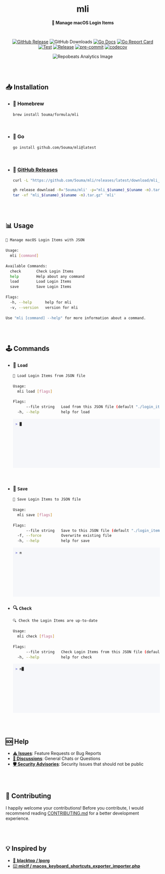 <h1 align="center">mli</h1>

<div align="center">

**📑 Manage macOS Login Items**

<br />

[![GitHub Release](https://img.shields.io/github/v/release/5ouma/mli?label=Release&style=flat-square)](https://github.com/5ouma/mli/releases)
![GitHub Downloads](https://img.shields.io/github/downloads/5ouma/mli/total?label=Downloads&style=flat-square)
[![Go Docs](https://godoc.org/github.com/golang/gddo?status.svg)](https://pkg.go.dev/github.com/5ouma/mli)
[![Go Report Card](https://goreportcard.com/badge/github.com/5ouma/mli?style=flat-square)](https://goreportcard.com/report/github.com/5ouma/mli)
<br />
[![Test](https://img.shields.io/github/actions/workflow/status/5ouma/mli/test.yml?label=Test&style=flat-square)](https://github.com/5ouma/mli/actions/workflows/test.yml)
[![Release](https://img.shields.io/github/actions/workflow/status/5ouma/mli/release.yml?label=Release&style=flat-square)](https://github.com/5ouma/mli/actions/workflows/release.yml)
[![pre-commit](https://img.shields.io/github/actions/workflow/status/5ouma/mli/pre-commit.yml?label=pre-commit&style=flat-square)](https://github.com/5ouma/utils/actions/workflows/mli.yml)
[![codecov](https://codecov.io/gh/5ouma/mli/graph/badge.svg)](https://codecov.io/gh/5ouma/mli)

![Repobeats Analytics Image](https://repobeats.axiom.co/api/embed/0dc7cdae7e36b4c193bce1f056102842dc7abaf9.svg)

</div>

<br /><br />

## 📥 Installation

- ### 🍺 Homebrew

  ```sh
  brew install 5ouma/formula/mli
  ```

<br />

- ### 🐹 Go

  ```sh
  go install github.com/5ouma/mli@latest
  ```

<br />

- ### 🐙 [GitHub Releases](https://github.com/5ouma/mli/releases)

  ```sh
  curl -L "https://github.com/5ouma/mli/releases/latest/download/mli_$(uname)_$(uname -m).tar.gz" | tar -x 'mli'
  ```

  ```sh
  gh release download -R='5ouma/mli' -p="mli_$(uname)_$(uname -m).tar.gz"
  tar -xf "mli_$(uname)_$(uname -m).tar.gz" 'mli'
  ```

<br /><br />

## 📊 Usage

```sh
📑 Manage macOS Login Items with JSON

Usage:
  mli [command]

Available Commands:
  check       Check Login Items
  help        Help about any command
  load        Load Login Items
  save        Save Login Items

Flags:
  -h, --help      help for mli
  -v, --version   version for mli

Use "mli [command] --help" for more information about a command.
```

<br /><br />

## 🕹️ Commands

- ### 📂 `Load`

  ```sh
  📂 Load Login Items from JSON file

  Usage:
    mli load [flags]

  Flags:
        --file string   Load from this JSON file (default "./login_items.json")
    -h, --help          help for load
  ```

  <div align="center">
    <picture>
      <source
        srcset="https://raw.githubusercontent.com/5ouma/mli/HEAD/.github/assets/vhs/light/load.gif"
        media="(prefers-color-scheme: light)"
      />
      <source
        srcset="https://raw.githubusercontent.com/5ouma/mli/HEAD/.github/assets/vhs/dark/load.gif"
        media="(prefers-color-scheme: dark)"
      />
      <!-- markdownlint-disable MD013 -->
      <img alt="Load command GIF image generated by VHS" src="https://raw.githubusercontent.com/5ouma/mli/HEAD/.github/assets/vhs/light/load.gif" />
    </picture>
  </div>

<br />

- ### 💾 `Save`

  ```sh
  💾 Save Login Items to JSON file

  Usage:
    mli save [flags]

  Flags:
        --file string   Save to this JSON file (default "./login_items.json")
    -f, --force         Overwrite existing file
    -h, --help          help for save
  ```

  <div align="center">
    <picture>
      <source
        srcset="https://raw.githubusercontent.com/5ouma/mli/HEAD/.github/assets/vhs/light/save.gif"
        media="(prefers-color-scheme: light)"
      />
      <source
        srcset="https://raw.githubusercontent.com/5ouma/mli/HEAD/.github/assets/vhs/dark/save.gif"
        media="(prefers-color-scheme: dark)"
      />
      <!-- markdownlint-disable MD013 -->
      <img alt="Load command GIF image generated by VHS" src="https://raw.githubusercontent.com/5ouma/mli/HEAD/.github/assets/vhs/light/save.gif" />
    </picture>
  </div>

- ### 🔍 `Check`

  ```sh
  🔍 Check the Login Items are up-to-date

  Usage:
    mli check [flags]

  Flags:
        --file string   Check Login Items from this JSON file (default "./login_items.json")
    -h, --help          help for check
  ```

  <div align="center">
    <picture>
      <source
        srcset="https://raw.githubusercontent.com/5ouma/mli/HEAD/.github/assets/vhs/light/check.gif"
        media="(prefers-color-scheme: light)"
      />
      <source
        srcset="https://raw.githubusercontent.com/5ouma/mli/HEAD/.github/assets/vhs/dark/check.gif"
        media="(prefers-color-scheme: dark)"
      />
      <!-- markdownlint-disable MD013 -->
      <img alt="Check command GIF image generated by VHS" src="https://raw.githubusercontent.com/5ouma/mli/HEAD/.github/assets/vhs/light/check.gif" />
    </picture>
  </div>

<br /><br />

## 🆘 Help

- [**⚠️ Issues**]: Feature Requests or Bug Reports
- [**💬 Discussions**]: General Chats or Questions
- [**🛡️ Security Advisories**]: Security Issues that should not be public

[**⚠️ Issues**]: https://github.com/5ouma/mli/issues/new/choose
[**💬 Discussions**]: https://github.com/5ouma/mli/discussions/new/choose
[**🛡️ Security Advisories**]: https://github.com/5ouma/mli/security/advisories/new

<br /><br />

## 🎽 Contributing

I happily welcome your contributions!
Before you contribute,
I would recommend reading [CONTRIBUTING.md](./CONTRIBUTING.md) for a better development experience.

<br /><br />

## 💡 Inspired by

- [🚀 **blacktop / lporg**](https://github.com/blacktop/lporg)
- [⌨️ **miclf / macos_keyboard_shortcuts_exporter_importer.php**](https://gist.github.com/miclf/bf4b0cb6de9ead726197db7ed3d937b5)
